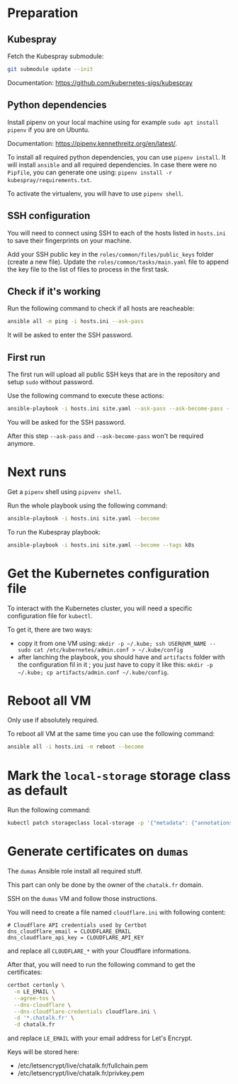 # Preparation

## Kubespray

Fetch the Kubespray submodule:

```sh
git submodule update --init
```

Documentation: https://github.com/kubernetes-sigs/kubespray

## Python dependencies

Install pipenv on your local machine using for example `sudo apt install pipenv` if you are on Ubuntu.

Documentation: https://pipenv.kennethreitz.org/en/latest/.

To install all required python dependencies, you can use `pipenv install`.
It will install `ansible` and all required dependencies.
In case there were no `Pipfile`, you can generate one using: `pipenv install -r kubespray/requirements.txt`.

To activate the virtualenv, you will have to use `pipenv shell`.

## SSH configuration

You will need to connect using SSH to each of the hosts listed in `hosts.ini` to save their fingerprints on your machine.

Add your SSH public key in the `roles/common/files/public_keys` folder (create a new file).
Update the `roles/common/tasks/main.yaml` file to append the key file to the list of files to process in the first task.

## Check if it's working

Run the following command to check if all hosts are reacheable:

```sh
ansible all -m ping -i hosts.ini --ask-pass
```

It will be asked to enter the SSH password.

## First run

The first run will upload all public SSH keys that are in the repository and
setup `sudo` without password.

Use the following command to execute these actions:

```sh
ansible-playbook -i hosts.ini site.yaml --ask-pass --ask-become-pass --tags first-run
```

You will be asked for the SSH password.

After this step `--ask-pass` and `--ask-become-pass` won't be required anymore.


# Next runs

Get a `pipenv` shell using `pipvenv shell`.

Run the whole playbook using the following command:

```sh
ansible-playbook -i hosts.ini site.yaml --become
```

To run the Kubespray playbook:

```sh
ansible-playbook -i hosts.ini site.yaml --become --tags k8s
```


# Get the Kubernetes configuration file

To interact with the Kubernetes cluster, you will need a specific configuration file for `kubectl`.

To get it, there are two ways:
  - copy it from one VM using: `mkdir -p ~/.kube; ssh USER@VM_NAME -- sudo cat /etc/kubernetes/admin.conf > ~/.kube/config`
  - after lanching the playbook, you should have and `artifacts` folder with the configuration fil in it ; you just have to copy it like this: `mkdir -p ~/.kube; cp artifacts/admin.conf ~/.kube/config`.


# Reboot all VM

Only use if absolutely required.

To reboot all VM at the same time you can use the following command:

```sh
ansible all -i hosts.ini -m reboot --become
```

# Mark the `local-storage` storage class as default

Run the following command:

```sh
kubectl patch storageclass local-storage -p '{"metadata": {"annotations":{"storageclass.kubernetes.io/is-default-class":"true"}}}'
```

# Generate certificates on `dumas`

The `dumas` Ansible role install all required stuff.

This part can only be done by the owner of the `chatalk.fr` domain.

SSH on the `dumas` VM and follow those instructions.

You will need to create a file named `cloudflare.ini` with following content:

```
# Cloudflare API credentials used by Certbot
dns_cloudflare_email = CLOUDFLARE_EMAIL
dns_cloudflare_api_key = CLOUDFLARE_API_KEY
```

and replace all `CLOUDFLARE_*` with your Cloudflare informations.

After that, you will need to run the following command to get the certificates:

```sh
certbot certonly \
  -m LE_EMAIL \
  --agree-tos \
  --dns-cloudflare \
  --dns-cloudflare-credentials cloudflare.ini \
  -d '*.chatalk.fr' \
  -d chatalk.fr
```

and replace `LE_EMAIL` with your email address for Let's Encrypt.

Keys will be stored here:
  - /etc/letsencrypt/live/chatalk.fr/fullchain.pem
  - /etc/letsencrypt/live/chatalk.fr/privkey.pem

